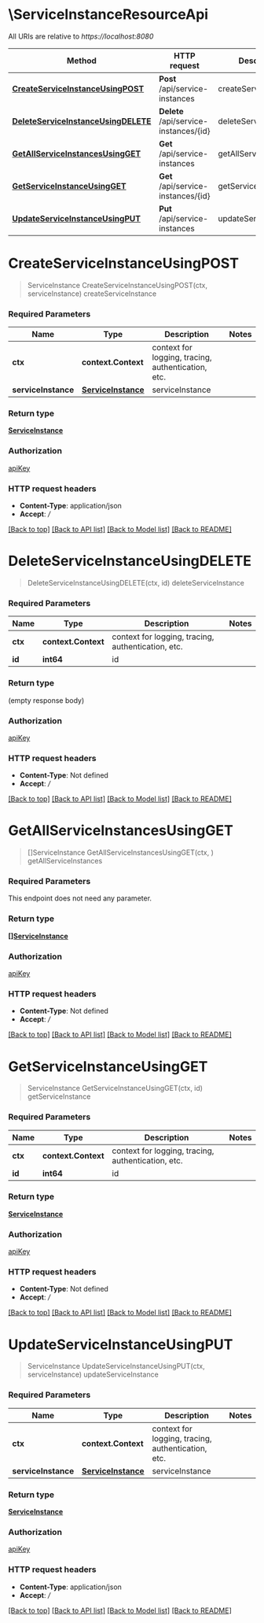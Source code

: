 # \ServiceInstanceResourceApi

All URIs are relative to *https://localhost:8080*

Method | HTTP request | Description
------------- | ------------- | -------------
[**CreateServiceInstanceUsingPOST**](ServiceInstanceResourceApi.md#CreateServiceInstanceUsingPOST) | **Post** /api/service-instances | createServiceInstance
[**DeleteServiceInstanceUsingDELETE**](ServiceInstanceResourceApi.md#DeleteServiceInstanceUsingDELETE) | **Delete** /api/service-instances/{id} | deleteServiceInstance
[**GetAllServiceInstancesUsingGET**](ServiceInstanceResourceApi.md#GetAllServiceInstancesUsingGET) | **Get** /api/service-instances | getAllServiceInstances
[**GetServiceInstanceUsingGET**](ServiceInstanceResourceApi.md#GetServiceInstanceUsingGET) | **Get** /api/service-instances/{id} | getServiceInstance
[**UpdateServiceInstanceUsingPUT**](ServiceInstanceResourceApi.md#UpdateServiceInstanceUsingPUT) | **Put** /api/service-instances | updateServiceInstance


# **CreateServiceInstanceUsingPOST**
> ServiceInstance CreateServiceInstanceUsingPOST(ctx, serviceInstance)
createServiceInstance

### Required Parameters

Name | Type | Description  | Notes
------------- | ------------- | ------------- | -------------
 **ctx** | **context.Context** | context for logging, tracing, authentication, etc.
  **serviceInstance** | [**ServiceInstance**](ServiceInstance.md)| serviceInstance | 

### Return type

[**ServiceInstance**](ServiceInstance.md)

### Authorization

[apiKey](../README.md#apiKey)

### HTTP request headers

 - **Content-Type**: application/json
 - **Accept**: */*

[[Back to top]](#) [[Back to API list]](../README.md#documentation-for-api-endpoints) [[Back to Model list]](../README.md#documentation-for-models) [[Back to README]](../README.md)

# **DeleteServiceInstanceUsingDELETE**
> DeleteServiceInstanceUsingDELETE(ctx, id)
deleteServiceInstance

### Required Parameters

Name | Type | Description  | Notes
------------- | ------------- | ------------- | -------------
 **ctx** | **context.Context** | context for logging, tracing, authentication, etc.
  **id** | **int64**| id | 

### Return type

 (empty response body)

### Authorization

[apiKey](../README.md#apiKey)

### HTTP request headers

 - **Content-Type**: Not defined
 - **Accept**: */*

[[Back to top]](#) [[Back to API list]](../README.md#documentation-for-api-endpoints) [[Back to Model list]](../README.md#documentation-for-models) [[Back to README]](../README.md)

# **GetAllServiceInstancesUsingGET**
> []ServiceInstance GetAllServiceInstancesUsingGET(ctx, )
getAllServiceInstances

### Required Parameters
This endpoint does not need any parameter.

### Return type

[**[]ServiceInstance**](ServiceInstance.md)

### Authorization

[apiKey](../README.md#apiKey)

### HTTP request headers

 - **Content-Type**: Not defined
 - **Accept**: */*

[[Back to top]](#) [[Back to API list]](../README.md#documentation-for-api-endpoints) [[Back to Model list]](../README.md#documentation-for-models) [[Back to README]](../README.md)

# **GetServiceInstanceUsingGET**
> ServiceInstance GetServiceInstanceUsingGET(ctx, id)
getServiceInstance

### Required Parameters

Name | Type | Description  | Notes
------------- | ------------- | ------------- | -------------
 **ctx** | **context.Context** | context for logging, tracing, authentication, etc.
  **id** | **int64**| id | 

### Return type

[**ServiceInstance**](ServiceInstance.md)

### Authorization

[apiKey](../README.md#apiKey)

### HTTP request headers

 - **Content-Type**: Not defined
 - **Accept**: */*

[[Back to top]](#) [[Back to API list]](../README.md#documentation-for-api-endpoints) [[Back to Model list]](../README.md#documentation-for-models) [[Back to README]](../README.md)

# **UpdateServiceInstanceUsingPUT**
> ServiceInstance UpdateServiceInstanceUsingPUT(ctx, serviceInstance)
updateServiceInstance

### Required Parameters

Name | Type | Description  | Notes
------------- | ------------- | ------------- | -------------
 **ctx** | **context.Context** | context for logging, tracing, authentication, etc.
  **serviceInstance** | [**ServiceInstance**](ServiceInstance.md)| serviceInstance | 

### Return type

[**ServiceInstance**](ServiceInstance.md)

### Authorization

[apiKey](../README.md#apiKey)

### HTTP request headers

 - **Content-Type**: application/json
 - **Accept**: */*

[[Back to top]](#) [[Back to API list]](../README.md#documentation-for-api-endpoints) [[Back to Model list]](../README.md#documentation-for-models) [[Back to README]](../README.md)

